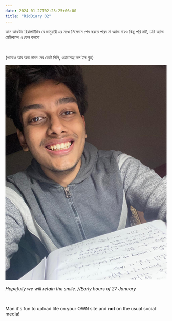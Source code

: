 ```yaml
---
date: 2024-01-27T02:23:25+06:00
title: "RidDiary 02"
---
```



আস আফটার রিয়ালাইজিং যে জানুয়ারী এর মধ্যে সিলেবাস শেষ করতে পারব না অ্যান্ড বায়ও কিছু পরি নাই, ঢাবি অ্যান্ড মেডিক্যাল এ ফেল করবো

<br>

(প্যাডও আর অন্য নারদ দের কেটে দিসি, ওহাতসাপ্প কল ইস গুড)

![ImgA](/images/IntegrationByPartsTodo.jpg)

*Hopefully we will retain the smile. //Early hours of 27 January*

<br>

Man it's fun to upload life on your OWN site and **not** on the usual social media!